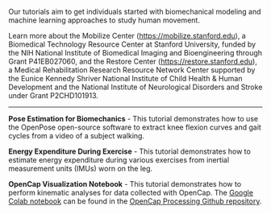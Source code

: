 Our tutorials aim to get individuals started with biomechanical modeling and machine learning approaches to study human movement. 

Learn more about the Mobilize Center (https://mobilize.stanford.edu), a Biomedical Technology Resource Center at Stanford University, funded by the NIH National Institute of Biomedical Imaging and Bioengineering through Grant P41EB027060, and the Restore Center (https://restore.stanford.edu), a Medical Rehabilitation Research Resource Network Center supported by the Eunice Kennedy Shriver National Institute of Child Health & Human Development and the National Institute of Neurological Disorders and Stroke under Grant P2CHD101913.

------------------------------------------------------------------------------------------------------

<b>Pose Estimation for Biomechanics</b> - This tutorial demonstrates how to use the OpenPose open-source software to extract knee flexion curves and gait cycles from a video of a
subject walking.

<b>Energy Expenditure During Exercise</b> - This tutorial demonstrates how to estimate energy expenditure during various exercises from inertial measurement units (IMUs) worn on the leg. 

<b>OpenCap Visualization Notebook</b> - This tutorial demonstrates how to perform kinematic analyses for data collected with OpenCap. The [Google Colab notebook](https://github.com/stanfordnmbl/opencap-processing/blob/main/example.ipynb) can be found in the [OpenCap Processing Github repository](https://github.com/stanfordnmbl/opencap-processing). 
